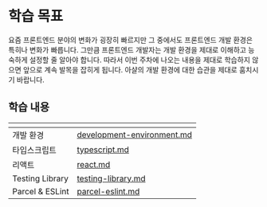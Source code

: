 # 학습 목표

요즘 프론트엔드 분야의 변화가 굉장히 빠르지만 그 중에서도 프론트엔드 개발 환경은 특히나 변화가 빠릅니다. 그만큼 프론트엔드 개발자는 개발 환경을 제대로 이해하고 능숙하게 설정할 줄 알아야 합니다. 따라서 이번 주차에 나오는 내용을 제대로 학습하지 않으면 앞으로 계속 발목을 잡히게 됩니다. 아샬의 개발 환경에 대한 습관을 제대로 훔치시기 바랍니다.

## 학습 내용

<table data-view="cards">
  <thead>
    <tr>
      <th></th>
      <th data-hidden data-card-target data-type="content-ref"></th>
    </tr>
  </thead>
  <tbody>
    <tr>
      <td>개발 환경</td>
      <td><a href="./development-environment.md">development-environment.md</a></td>
    </tr>
    <tr>
      <td>타입스크립트</td>
      <td><a href="./typescript.md">typescript.md</a></td>
    </tr>
    <tr>
      <td>리액트</td>
      <td><a href="./react.md">react.md</a></td>
    </tr>
    <tr>
      <td>Testing Library</td>
      <td><a href="./testing-library.md">testing-library.md</a></td>
    </tr>
    <tr>
      <td>Parcel & ESLint</td>
      <td><a href="./parcel-eslint.md">parcel-eslint.md</a></td>
    </tr>
  </tbody>
</table>
